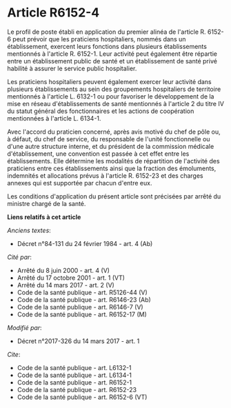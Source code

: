 # Article R6152-4

Le profil de poste établi en application du premier alinéa de l'article R. 6152-6 peut prévoir que les praticiens
hospitaliers, nommés dans un établissement, exercent leurs fonctions dans plusieurs établissements mentionnés à l'article R.
6152-1. Leur activité peut également être répartie entre un établissement public de santé et un établissement de santé privé
habilité à assurer le service public hospitalier. 

Les praticiens hospitaliers peuvent également exercer leur activité dans plusieurs établissements au sein des groupements
hospitaliers de territoire mentionnés à l'article L. 6132-1 ou pour favoriser le développement de la mise en réseau
d'établissements de santé mentionnés à l'article 2 du titre IV du statut général des fonctionnaires et les actions de
coopération mentionnées à l'article L. 6134-1. 

Avec l'accord du praticien concerné, après avis motivé du chef de pôle ou, à défaut, du chef de service, du responsable de
l'unité fonctionnelle ou d'une autre structure interne, et du président de la commission médicale d'établissement, une
convention est passée à cet effet entre les établissements. Elle détermine les modalités de répartition de l'activité des
praticiens entre ces établissements ainsi que la fraction des émoluments, indemnités et allocations prévus à l'article R.
6152-23 et des charges annexes qui est supportée par chacun d'entre eux. 

Les conditions d'application du présent article sont précisées par arrêté du ministre chargé de la santé.

**Liens relatifs à cet article**

_Anciens textes_:

  - Décret n°84-131 du 24 février 1984 - art. 4 (Ab)

_Cité par_:

  - Arrêté du 8 juin 2000 - art. 4 (V)
  - Arrêté du 17 octobre 2001 - art. 1 (VT)
  - Arrêté du 14 mars 2017 - art. 2 (V)
  - Code de la santé publique - art. R5126-44 (V)
  - Code de la santé publique - art. R6146-23 (Ab)
  - Code de la santé publique - art. R6146-7 (V)
  - Code de la santé publique - art. R6152-17 (M)

_Modifié par_:

  - Décret n°2017-326 du 14 mars 2017 - art. 1

_Cite_:

  - Code de la santé publique - art. L6132-1
  - Code de la santé publique - art. L6134-1
  - Code de la santé publique - art. R6152-1
  - Code de la santé publique - art. R6152-23
  - Code de la santé publique - art. R6152-6 (VT)
